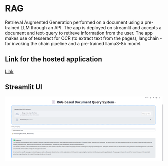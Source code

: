 # RAG
Retrieval Augmented Generation performed on a document using a pre-trained LLM through an API. The app is deployed on streamlit and accepts a document and text-query to retireve information from the user. 
The app makes use of tesseract for OCR (to extract text from the pages), langchain - for invoking the chain pipeline and a pre-trained llama3-8b model. 

## Link for the hosted application
[Link](https://wd4yagdaz9kqzmpjrfiguj.streamlit.app/) 

## Streamlit UI
<img src = "ui.png">
